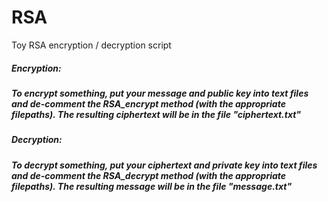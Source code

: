 # RSA
Toy RSA encryption / decryption script

<h5>Encryption:<h5> To encrypt something, put your message and public key into text files and de-comment the RSA_encrypt 
method (with the appropriate filepaths). The resulting ciphertext will be in the file "ciphertext.txt"

<h5>Decryption:<h5> To decrypt something, put your ciphertext and private key into text files and de-comment the
RSA_decrypt method (with the appropriate filepaths). The resulting message will be in the file "message.txt"
